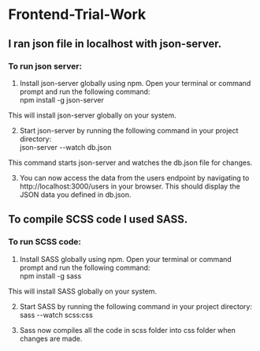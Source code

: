 # Frontend-Trial-Work

## I ran json file in localhost with json-server.
### To run json server:

1. Install json-server globally using npm. Open your terminal or command prompt and run the following command:<br />
npm install -g json-server

This will install json-server globally on your system.

2. Start json-server by running the following command in your project directory:<br />
json-server --watch db.json

This command starts json-server and watches the db.json file for changes.

3. You can now access the data from the users endpoint by navigating to http://localhost:3000/users in your browser. This should display the JSON data you defined in db.json.

## To compile SCSS code I used SASS.
### To run SCSS code:
1. Install SASS globally using npm. Open your terminal or command prompt and run the following command:<br />
npm install -g sass

This will install SASS globally on your system.

2. Start SASS by running the following command in your project directory:<br />
sass --watch scss:css

3. Sass now compiles all the code in scss folder into css folder when changes are made.
